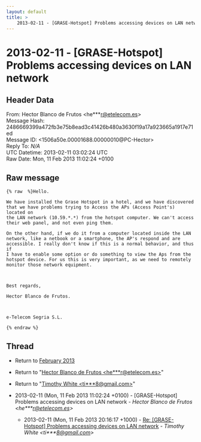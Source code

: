 ```yaml
---
layout: default
title: >
    2013-02-11 - [GRASE-Hotspot] Problems accessing devices on LAN network
---
```


# 2013-02-11 - [GRASE-Hotspot] Problems accessing devices on LAN network

## Header Data

From: Hector Blanco de Frutos \<he***r@etelecom.es\><br>
Message Hash: 2486669399a472fb3e75b8ead3c41426b480a3630f19a17a923665a1917e71ed<br>
Message ID: \<1506a50e.00001688.00000010@PC-Hector\><br>
Reply To: _N/A_<br>
UTC Datetime: 2013-02-11 03:02:24 UTC<br>
Raw Date: Mon, 11 Feb 2013 11:02:24 +0100<br>

## Raw message

```
{% raw  %}Hello.

We have installed the Grase Hotspot in a hotel, and we have discovered
that we have problems trying to Access the APs (Access Point's) located on
the LAN network (10.59.*.*) from the hotspot computer. We can't access
their web panel, and not even ping them.

On the other hand, if we do it from a computer located inside the LAN
network, like a netbook or a smartphone, the AP's respond and are
accessible. I really don't know if this is a normal behavior, and thus if
I have to enable some option or do something to view the Aps from the
hotspot device. For us this is very important, as we need to remotely
monitor those network equipment.

 

Best regards,

Hector Blanco de Frutos.

 

e-Telecom Segria S.L.

{% endraw %}
```

## Thread

+ Return to [February 2013](/archive/2013/02)

+ Return to "[Hector Blanco de Frutos <he***r<span>@</span>etelecom.es>](/authors/he___r_at_etelecom_es)"
+ Return to "[Timothy White <ti***8<span>@</span>gmail.com>](/authors/ti___8_at_gmail_com)"

+ 2013-02-11 (Mon, 11 Feb 2013 11:02:24 +0100) - [GRASE-Hotspot] Problems accessing devices on LAN network - _Hector Blanco de Frutos \<he***r@etelecom.es\>_
  + 2013-02-11 (Mon, 11 Feb 2013 20:16:17 +1000) - [Re: [GRASE-Hotspot] Problems accessing devices on LAN network](/archive/2013/02/2cbf82bcc5c95199daa5a67f4a322998bb176d6b66d58ad9757d32a5d9067e8b) - _Timothy White \<ti***8@gmail.com\>_

